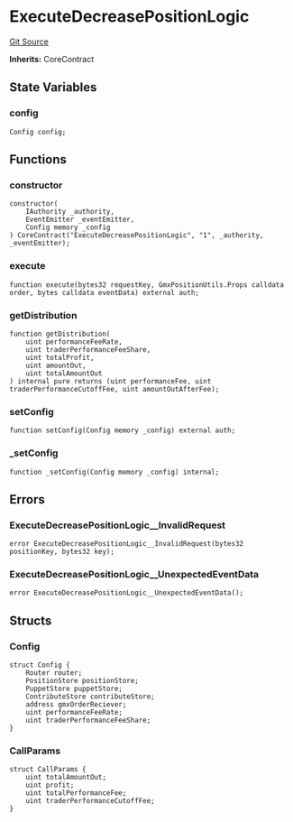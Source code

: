 # ExecuteDecreasePositionLogic
[Git Source](https://github.com/GMX-Blueberry-Club/puppet-contracts/blob/474b8277cbb576730f09bb3ba6a3b6396a451789/src/position/ExecuteDecreasePositionLogic.sol)

**Inherits:**
CoreContract


## State Variables
### config

```solidity
Config config;
```


## Functions
### constructor


```solidity
constructor(
    IAuthority _authority,
    EventEmitter _eventEmitter,
    Config memory _config
) CoreContract("ExecuteDecreasePositionLogic", "1", _authority, _eventEmitter);
```

### execute


```solidity
function execute(bytes32 requestKey, GmxPositionUtils.Props calldata order, bytes calldata eventData) external auth;
```

### getDistribution


```solidity
function getDistribution(
    uint performanceFeeRate,
    uint traderPerformanceFeeShare,
    uint totalProfit,
    uint amountOut,
    uint totalAmountOut
) internal pure returns (uint performanceFee, uint traderPerformanceCutoffFee, uint amountOutAfterFee);
```

### setConfig


```solidity
function setConfig(Config memory _config) external auth;
```

### _setConfig


```solidity
function _setConfig(Config memory _config) internal;
```

## Errors
### ExecuteDecreasePositionLogic__InvalidRequest

```solidity
error ExecuteDecreasePositionLogic__InvalidRequest(bytes32 positionKey, bytes32 key);
```

### ExecuteDecreasePositionLogic__UnexpectedEventData

```solidity
error ExecuteDecreasePositionLogic__UnexpectedEventData();
```

## Structs
### Config

```solidity
struct Config {
    Router router;
    PositionStore positionStore;
    PuppetStore puppetStore;
    ContributeStore contributeStore;
    address gmxOrderReciever;
    uint performanceFeeRate;
    uint traderPerformanceFeeShare;
}
```

### CallParams

```solidity
struct CallParams {
    uint totalAmountOut;
    uint profit;
    uint totalPerformanceFee;
    uint traderPerformanceCutoffFee;
}
```

